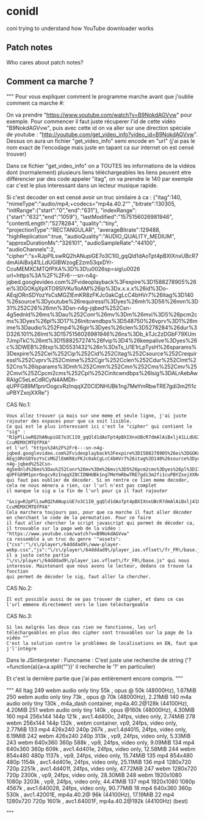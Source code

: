 # conidl
coni trying to understand how YouTube downloader works

## Patch notes
Who cares about patch notes?

## Comment ca marche ?
"""  Pour vous expliquer comment le programme marche avant que j'oublie comment ca marche #: 

On va prendre "https://www.youtube.com/watch?v=B9NokdAGVvw" pour exemple.
Pour commencer il faut juste récuperer l'id de cette vidéo "B9NokdAGVvw", puis avec cette id on va aller sur une direction
spéciale de youtube : "http://youtube.com/get_video_info?video_id=B9NokdAGVvw". Dessus on aura un fichier "get_video_info"
semi encode en "url" (j'ai pas le nom exact de l'encodage mais juste en tapant ca sur internet on est censé trouver)

Dans ce fichier "get_video_info" on a TOUTES les informations de la vidéos dont (normalement) plusieurs liens téléchargeables
les liens peuvent etre différencier par des code appeler "itag", on va prendre le 140 par exemple car c'est le plus
interessant dans un lecteur musique rapide.

Si c'est decoder on est censé avoir un truc similaire à ca : 
{"itag":140,
"mimeType":"audio/mp4;+codecs=\"mp4a.40.2\""
,"bitrate":130305,
"initRange":{"start":"0","end":"631"},
"indexRange":{"start":"632","end":"1059"},
"lastModified":"1575156026981946",
"contentLength":"5278284",
"quality":"tiny",
"projectionType":"RECTANGULAR",
"averageBitrate":129488,
"highReplication":true,
"audioQuality":"AUDIO_QUALITY_MEDIUM",
"approxDurationMs":"326101",
"audioSampleRate":"44100",
"audioChannels":2,
"cipher":"s=RJpPlLswRQ2hANupiGE7o3C1I0_gqQld1dAoTpt4pBXIXnxUBcR7dmAlAiBxlj41LLdUGIBWzogE2zm53qxDYr-CcuMEMXCMTQfPXA%3D%3D\u0026sp=sig\u0026
url=https%3A%2F%2Fr6---sn-n4g-jqbed.googlevideo.com%2Fvideoplayback%3Fexpire%3D1588278905%26ei%3DGOKqXpXTO9SIVKu1loAM%26ip%3Dx.x.x.x%26id%3Do-AEqjORnSDYozYsCsMGZlEmKR8zFKJc0akCgLcC4bHVr7%26itag%3D140%26source%3Dyoutube%26requiressl%3Dyes%26mh%3D56%26mm%3D31%252C26%26mn%3Dsn-n4g-jqbed%252Csn-4g5ednld%26ms%3Dau%252Conr%26mv%3Dm%26mvi%3D5%26pcm2cms%3Dyes%26pl%3D17%26initcwndbps%3D548750%26vprv%3D1%26mime%3Daudio%252Fmp4%26gir%3Dyes%26clen%3D5278284%26dur%3D326.101%26lmt%3D1575156026981946%26ns%3Db_kTJc2zDGbF79XUm7JmpTkC%26mt%3D1588257274%26fvip%3D4%26keepalive%3Dyes%26c%3DWEB%26txp%3D5531432%26n%3DsTs_U1E1rLpTysH%26sparams%3Dexpire%252Cei%252Cip%252Cid%252Citag%252Csource%252Crequiressl%252Cvprv%252Cmime%252Cgir%252Cclen%252Cdur%252Clmt%252Cns%26lsparams%3Dmh%252Cmm%252Cmn%252Cms%252Cmv%252Cmvi%252Cpcm2cms%252Cpl%252Cinitcwndbps%26lsig%3DALrAebAwRAIgC5eLeCdRCyN4AMDh-qUPFG89M1pnrOogcvRzInqqXZ0CIDNHUBk1ng7MeYmRbwTRE7gdi3m2fi1cuPBYZxojXXRe"}

CAS No.1:

    Vous allez trouver ça mais sur une meme et seule ligne, j'ai juste rajouter des espaces pour que ca soit lisible.
    Ce qui est le plus interessant ici c'est le "cipher" qui contient le "sig" : "RJpPlLswRQ2hANupiGE7o3C1I0_gqQld1dAoTpt4pBXIXnxUBcR7dmAlAiBxlj41LLdUGIBWzogE2zm53qxDYr-CcuMEMXCMTQfPXA"
    et l'url "https%3A%2F%2Fr6---sn-n4g-jqbed.googlevideo.com%2Fvideoplayback%3Fexpire%3D1588278905%26ei%3DGOKqXpXTO9SIVKu1loAM%26ip%3Dx.x.x.x%26id%3Do-AEqjORnSDYozYsCsMGZlEmKR8zFKJc0akCgLcC4bHVr7%26itag%3D140%26source%3Dyoutube%26requiressl%3Dyes%26mh%3D56%26mm%3D31%252C26%26mn%3Dsn-n4g-jqbed%252Csn-4g5ednld%26ms%3Dau%252Conr%26mv%3Dm%26mvi%3D5%26pcm2cms%3Dyes%26pl%3D17%26initcwndbps%3D548750%26vprv%3D1%26mime%3Daudio%252Fmp4%26gir%3Dyes%26clen%3D5278284%26dur%3D326.101%26lmt%3D1575156026981946%26ns%3Db_kTJc2zDGbF79XUm7JmpTkC%26mt%3D1588257274%26fvip%3D4%26keepalive%3Dyes%26c%3DWEB%26txp%3D5531432%26n%3DsTs_U1E1rLpTysH%26sparams%3Dexpire%252Cei%252Cip%252Cid%252Citag%252Csource%252Crequiressl%252Cvprv%252Cmime%252Cgir%252Cclen%252Cdur%252Clmt%252Cns%26lsparams%3Dmh%252Cmm%252Cmn%252Cms%252Cmv%252Cmvi%252Cpcm2cms%252Cpl%252Cinitcwndbps%26lsig%3DALrAebAwRAIgC5eLeCdRCyN4AMDh-qUPFG89M1pnrOogcvRzInqqXZ0CIDNHUBk1ng7MeYmRbwTRE7gdi3m2fi1cuPBYZxojXXRe"
    qui faut pas oublier de décoder. Si on rentre ce lien meme decoder, cela ne nous mènera a rien, car l'url n'est pas complet
    il manque le sig a la fin de l'url pour ça il faut rajouter
        "&sig=RJpPlLswRQ2hANupiGE7o3C1I0_gqQld1dAoTpt4pBXIXnxUBcR7dmAlAiBxlj41LLdUGIBWzogE2zm53qxDYr-CcuMEMXCMTQfPXA"
    Cela marchera toujours pas, pour que ca marche il faut aller décoder en cherchant le code de la permutation. Pour ce faire
    il faut aller chercher le script javascript qui permet de décoder ca, il trouvable sur la page web de la vidéo : "https://www.youtube.com/watch?v=B9NokdAGVvw"
    ca ressemble a un truc du genre '"assets":{"css":"\/s\/player\/64dddad9\/www-player-webp.css","js":"\/s\/player\/64dddad9\/player_ias.vflset\/fr_FR\/base.js"}}'
    il a juste cette partie "\/s\/player\/64dddad9\/player_ias.vflset\/fr_FR\/base.js" qui nous interesse. Maintenant que nous avons le lecteur, dedans ce trouve la fonction
    qui permet de décoder le sig, faut aller la chercher.

CAS No.2:

    Il est possible aussi de ne pas trouver de cipher, et dans ce cas l'url emmene directement vers le lien téléchargeable

CAS No.3:

    Si les malgrès les deux cas rien ne fonctionne, les url téléchargeables en plus des cipher sont trouvables sur la page de la vidéo ^^
    C'est la solution contre le problèmes de localisations en EN, faut que j'l'intègre


Dans le JSinterpreter :
    Funcname : C'est juste une recherche de string ('?=function(a){a=a.split("")}' il recherche le '?' en particulier)

Et c'est la dernière partie que j'ai pas entièrement encore compris.
"""

""" All Itag
249          webm       audio only tiny   55k , opus @ 50k (48000Hz), 1.67MiB
250          webm       audio only tiny   73k , opus @ 70k (48000Hz), 2.21MiB
140          m4a        audio only tiny  130k , m4a_dash container, mp4a.40.2@128k (44100Hz), 4.20MiB
251          webm       audio only tiny  140k , opus @160k (48000Hz), 4.30MiB
160          mp4        256x144    144p  121k , avc1.4d400c, 24fps, video only, 2.74MiB
278          webm       256x144    144p  132k , webm container, vp9, 24fps, video only, 2.77MiB
133          mp4        426x240    240p  267k , avc1.4d4015, 24fps, video only, 6.19MiB
242          webm       426x240    240p  313k , vp9, 24fps, video only, 5.33MiB
243          webm       640x360    360p  588k , vp9, 24fps, video only, 9.09MiB
134          mp4        640x360    360p  609k , avc1.4d401e, 24fps, video only, 12.58MiB
244          webm       854x480    480p 1137k , vp9, 24fps, video only, 15.74MiB
135          mp4        854x480    480p 1154k , avc1.4d401e, 24fps, video only, 25.11MiB
136          mp4        1280x720   720p 2251k , avc1.4d401f, 24fps, video only, 47.72MiB
247          webm       1280x720   720p 2300k , vp9, 24fps, video only, 28.30MiB
248          webm       1920x1080  1080p 3203k , vp9, 24fps, video only, 44.41MiB
137          mp4        1920x1080  1080p 4567k , avc1.640028, 24fps, video only, 90.77MiB
18           mp4        640x360    360p  530k , avc1.42001E, mp4a.40.2@ 96k (44100Hz), 17.19MiB
22           mp4        1280x720   720p 1601k , avc1.64001F, mp4a.40.2@192k (44100Hz) (best)

"""
